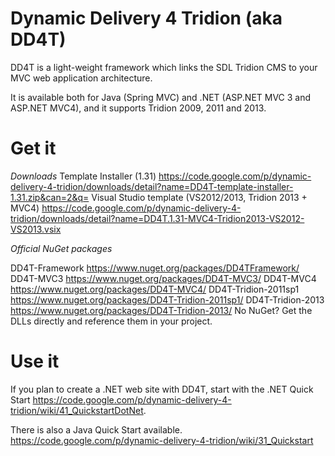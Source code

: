 Dynamic Delivery 4 Tridion (aka DD4T)
=====================================
 
DD4T is a light-weight framework which links the SDL Tridion CMS to your MVC web application architecture.

It is available both for Java (Spring MVC) and .NET (ASP.NET MVC 3 and ASP.NET MVC4), and it supports Tridion 2009, 2011 and 2013.

Get it
======

*Downloads*
Template Installer (1.31) https://code.google.com/p/dynamic-delivery-4-tridion/downloads/detail?name=DD4T-template-installer-1.31.zip&can=2&q=
Visual Studio template (VS2012/2013, Tridion 2013 + MVC4) https://code.google.com/p/dynamic-delivery-4-tridion/downloads/detail?name=DD4T.1.31-MVC4-Tridion2013-VS2012-VS2013.vsix

*Official NuGet packages*

DD4T-Framework https://www.nuget.org/packages/DD4TFramework/
DD4T-MVC3 https://www.nuget.org/packages/DD4T-MVC3/
DD4T-MVC4 https://www.nuget.org/packages/DD4T-MVC4/
DD4T-Tridion-2011sp1 https://www.nuget.org/packages/DD4T-Tridion-2011sp1/
DD4T-Tridion-2013 https://www.nuget.org/packages/DD4T-Tridion-2013/
No NuGet? Get the DLLs directly and reference them in your project.

Use it
======
If you plan to create a .NET web site with DD4T, start with the .NET Quick Start https://code.google.com/p/dynamic-delivery-4-tridion/wiki/41_QuickstartDotNet.

There is also a Java Quick Start available. https://code.google.com/p/dynamic-delivery-4-tridion/wiki/31_Quickstart